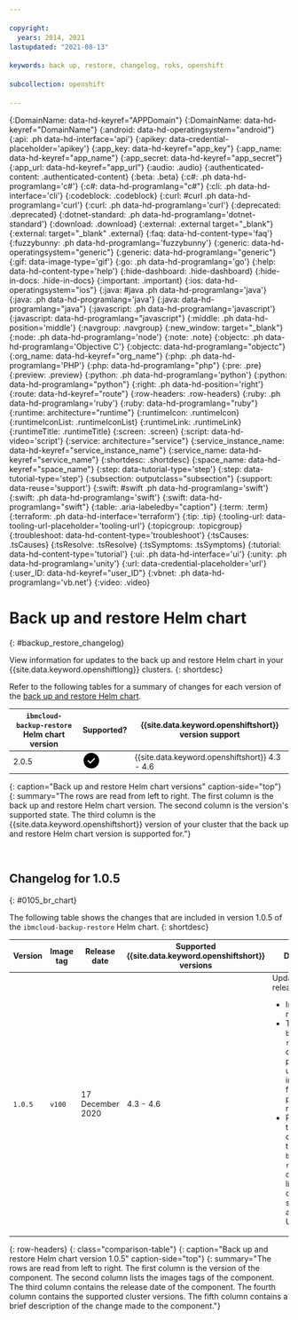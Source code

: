```yaml
---

copyright:
  years: 2014, 2021
lastupdated: "2021-08-13"

keywords: back up, restore, changelog, roks, openshift

subcollection: openshift

---
```


{:DomainName: data-hd-keyref="APPDomain"}
{:DomainName: data-hd-keyref="DomainName"}
{:android: data-hd-operatingsystem="android"}
{:api: .ph data-hd-interface='api'}
{:apikey: data-credential-placeholder='apikey'}
{:app_key: data-hd-keyref="app_key"}
{:app_name: data-hd-keyref="app_name"}
{:app_secret: data-hd-keyref="app_secret"}
{:app_url: data-hd-keyref="app_url"}
{:audio: .audio}
{:authenticated-content: .authenticated-content}
{:beta: .beta}
{:c#: .ph data-hd-programlang='c#'}
{:c#: data-hd-programlang="c#"}
{:cli: .ph data-hd-interface='cli'}
{:codeblock: .codeblock}
{:curl: #curl .ph data-hd-programlang='curl'}
{:curl: .ph data-hd-programlang='curl'}
{:deprecated: .deprecated}
{:dotnet-standard: .ph data-hd-programlang='dotnet-standard'}
{:download: .download}
{:external: .external target="_blank"}
{:external: target="_blank" .external}
{:faq: data-hd-content-type='faq'}
{:fuzzybunny: .ph data-hd-programlang='fuzzybunny'}
{:generic: data-hd-operatingsystem="generic"}
{:generic: data-hd-programlang="generic"}
{:gif: data-image-type='gif'}
{:go: .ph data-hd-programlang='go'}
{:help: data-hd-content-type='help'}
{:hide-dashboard: .hide-dashboard}
{:hide-in-docs: .hide-in-docs}
{:important: .important}
{:ios: data-hd-operatingsystem="ios"}
{:java: #java .ph data-hd-programlang='java'}
{:java: .ph data-hd-programlang='java'}
{:java: data-hd-programlang="java"}
{:javascript: .ph data-hd-programlang='javascript'}
{:javascript: data-hd-programlang="javascript"}
{:middle: .ph data-hd-position='middle'}
{:navgroup: .navgroup}
{:new_window: target="_blank"}
{:node: .ph data-hd-programlang='node'}
{:note: .note}
{:objectc: .ph data-hd-programlang='Objective C'}
{:objectc: data-hd-programlang="objectc"}
{:org_name: data-hd-keyref="org_name"}
{:php: .ph data-hd-programlang='PHP'}
{:php: data-hd-programlang="php"}
{:pre: .pre}
{:preview: .preview}
{:python: .ph data-hd-programlang='python'}
{:python: data-hd-programlang="python"}
{:right: .ph data-hd-position='right'}
{:route: data-hd-keyref="route"}
{:row-headers: .row-headers}
{:ruby: .ph data-hd-programlang='ruby'}
{:ruby: data-hd-programlang="ruby"}
{:runtime: architecture="runtime"}
{:runtimeIcon: .runtimeIcon}
{:runtimeIconList: .runtimeIconList}
{:runtimeLink: .runtimeLink}
{:runtimeTitle: .runtimeTitle}
{:screen: .screen}
{:script: data-hd-video='script'}
{:service: architecture="service"}
{:service_instance_name: data-hd-keyref="service_instance_name"}
{:service_name: data-hd-keyref="service_name"}
{:shortdesc: .shortdesc}
{:space_name: data-hd-keyref="space_name"}
{:step: data-tutorial-type='step'}
{:step: data-tutorial-type='step'} 
{:subsection: outputclass="subsection"}
{:support: data-reuse='support'}
{:swift: #swift .ph data-hd-programlang='swift'}
{:swift: .ph data-hd-programlang='swift'}
{:swift: data-hd-programlang="swift"}
{:table: .aria-labeledby="caption"}
{:term: .term}
{:terraform: .ph data-hd-interface='terraform'}
{:tip: .tip}
{:tooling-url: data-tooling-url-placeholder='tooling-url'}
{:topicgroup: .topicgroup}
{:troubleshoot: data-hd-content-type='troubleshoot'}
{:tsCauses: .tsCauses}
{:tsResolve: .tsResolve}
{:tsSymptoms: .tsSymptoms}
{:tutorial: data-hd-content-type='tutorial'}
{:ui: .ph data-hd-interface='ui'}
{:unity: .ph data-hd-programlang='unity'}
{:url: data-credential-placeholder='url'}
{:user_ID: data-hd-keyref="user_ID"}
{:vbnet: .ph data-hd-programlang='vb.net'}
{:video: .video}
  

# Back up and restore Helm chart 
{: #backup_restore_changelog}

View information for updates to the back up and restore Helm chart in your {{site.data.keyword.openshiftlong}} clusters.
{: shortdesc}

Refer to the following tables for a summary of changes for each version of the [back up and restore Helm chart](/docs/openshift?topic=openshift-utilities#ibmcloud-backup-restore).

| `ibmcloud-backup-restore` Helm chart version | Supported? | {{site.data.keyword.openshiftshort}} version support |
| -------------------- | -----------|--------------------------- |
| 2.0.5 | <img src="images/icon-checkmark-confirm.svg" width="32" alt="Supported" style="width:32px;" /> | {{site.data.keyword.openshiftshort}} 4.3 - 4.6 |
{: caption="Back up and restore Helm chart versions" caption-side="top"}
{: summary="The rows are read from left to right. The first column is the back up and restore Helm chart version. The second column is the version's supported state. The third column is the {{site.data.keyword.openshiftshort}} version of your cluster that the back up and restore Helm chart version is supported for."}

<br />

## Changelog for 1.0.5
{: #0105_br_chart}

The following table shows the changes that are included in version 1.0.5 of the `ibmcloud-backup-restore` Helm chart.
{: shortdesc}


| Version | Image tag | Release date | Supported {{site.data.keyword.openshiftshort}} versions | Description |
| --- | --- | --- | --- | --- |
| `1.0.5` | `v100` | 17 December 2020 | 4.3 - 4.6 | Updates in this release:<ul><li>Images are now signed.</li><li>The <code>ibmcloud-backup-restore</code> Helm chart now pulls the universal base image (UBI) from the proxy image registry.</li><li>Resources that are deployed by the <code>ibmcloud-backup-restore</code> Helm chart are now linked with the corresponding source code and build URLs.</li></ul> |
{: row-headers}
{: class="comparison-table"}
{: caption="Back up and restore Helm chart version 1.0.5" caption-side="top"}
{: summary="The rows are read from left to right. The first column is the version of the component. The second column lists the images tags of the component. The third column contains the release date of the component. The fourth column contains the supported cluster versions. The fifth column contains a brief description of the change made to the component."}



